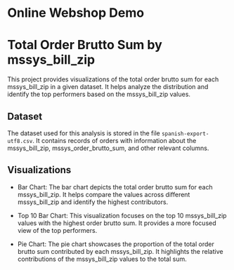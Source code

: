# Online Webshop Demo

# Total Order Brutto Sum by mssys_bill_zip

This project provides visualizations of the total order brutto sum for each mssys_bill_zip in a given dataset. It helps analyze the distribution and identify the top performers based on the mssys_bill_zip values.

## Dataset

The dataset used for this analysis is stored in the file `spanish-export-utf8.csv`. It contains records of orders with information about the mssys_bill_zip, mssys_order_brutto_sum, and other relevant columns.

## Visualizations

- Bar Chart: The bar chart depicts the total order brutto sum for each mssys_bill_zip. It helps compare the values across different mssys_bill_zip and identify the highest contributors.

- Top 10 Bar Chart: This visualization focuses on the top 10 mssys_bill_zip values with the highest order brutto sum. It provides a more focused view of the top performers.

- Pie Chart: The pie chart showcases the proportion of the total order brutto sum contributed by each mssys_bill_zip. It highlights the relative contributions of the mssys_bill_zip values to the total sum.
